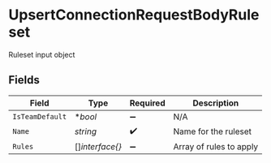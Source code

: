 # UpsertConnectionRequestBodyRuleset

Ruleset input object


## Fields

| Field                   | Type                    | Required                | Description             |
| ----------------------- | ----------------------- | ----------------------- | ----------------------- |
| `IsTeamDefault`         | **bool*                 | :heavy_minus_sign:      | N/A                     |
| `Name`                  | *string*                | :heavy_check_mark:      | Name for the ruleset    |
| `Rules`                 | []*interface{}*         | :heavy_minus_sign:      | Array of rules to apply |